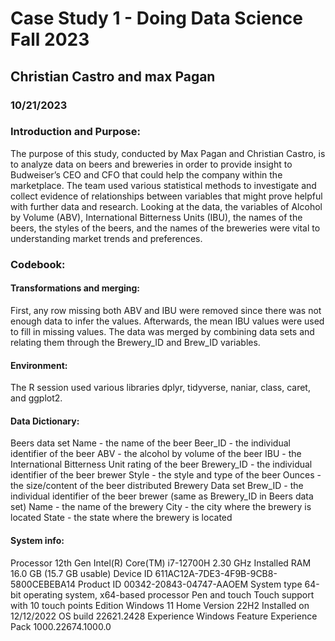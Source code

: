 # Case Study 1 - Doing Data Science Fall 2023
## Christian Castro and max Pagan
### 10/21/2023

### Introduction and Purpose:
The purpose of this study, conducted by Max Pagan and Christian Castro, is to analyze data on beers and breweries in order to provide insight to Budweiser’s CEO and CFO that could help the company within the marketplace. The team used various statistical methods to investigate and collect evidence of relationships between variables that might prove helpful with further data and research. Looking at the data, the variables of Alcohol by Volume (ABV), International Bitterness Units (IBU), the names of the beers, the styles of the beers, and the names of the breweries were vital to understanding market trends and preferences. 

### Codebook: 

#### Transformations and merging:
First, any row missing both ABV and IBU were removed since there was not enough data to infer the values. Afterwards, the mean IBU values were used to fill in missing values. 
The data was merged by combining data sets and relating them through the Brewery_ID and Brew_ID variables. 

#### Environment:
The R session used various libraries dplyr, tidyverse, naniar, class, caret, and ggplot2.

#### Data Dictionary:
Beers data set
	Name - the name of the beer
	Beer_ID - the individual identifier of the beer
	ABV - the alcohol by volume of the beer
	IBU - the International Bitterness Unit rating of the beer
	Brewery_ID - the individual identifier of the beer brewer
	Style - the style and type of the beer
	Ounces - the size/content of the beer distributed
Brewery Data set
	Brew_ID - the individual identifier of the beer brewer (same as Brewery_ID in Beers data set)
	Name - the name of the brewery
	City - the city where the brewery is located
	State - the state where the brewery is located 


#### System info:
Processor    12th Gen Intel(R) Core(TM) i7-12700H   2.30 GHz
Installed RAM    16.0 GB (15.7 GB usable)
Device ID    611AC12A-7DE3-4F9B-9CB8-5800CEBEBA14
Product ID    00342-20843-04747-AAOEM
System type    64-bit operating system, x64-based processor
Pen and touch    Touch support with 10 touch points
Edition    Windows 11 Home
Version    22H2
Installed on    ‎12/‎12/‎2022
OS build    22621.2428
Experience    Windows Feature Experience Pack 1000.22674.1000.0

